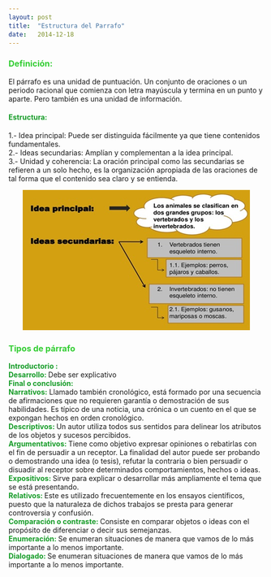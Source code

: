 ```yaml
---
layout: post
title:  "Estructura del Parrafo"
date:   2014-12-18
---
```


<font color="#32CD32"><h3>Definición:</h3></font>
<p>El párrafo es una unidad de puntuación. Un conjunto de oraciones o un periodo racional que comienza con letra mayúscula y termina en un punto y aparte. Pero también es una unidad de información. </p>
<font color="#169C28"><h4>Estructura:</h4></font>
<p>1.- Idea principal: Puede ser distinguida fácilmente ya que tiene contenidos fundamentales. <br>
2.- Ideas secundarias: Amplían y complementan a la idea principal. <br>
3.- Unidad y coherencia: La oración principal como las secundarias se refieren a un solo hecho, es la organización apropiada de las oraciones de tal forma que el contenido sea claro y se entienda. </p>
<center><img src="/assets/img/parrafoestructura.jpg"></center>
<font color="#32CD32"><h3>Tipos de párrafo </h3></font>
<font color="#169C28"><b>Introductorio :</b></font>
<br>
<font color="#169C28"><b>Desarrollo: </b></font>Debe ser explicativo <br>
<font color="#169C28"><b>Final o conclusión:</b></font><br>
<font color="#169C28"><b>Narrativos:</b> </font>Llamado también cronológico, está formado por una secuencia de afirmaciones que no requieren garantía o demostración de sus habilidades. Es típico de una noticia, una crónica o un cuento en el que se expongan hechos en orden cronológico. <br>
<font color="#169C28"><b>Descriptivos: </b> </font>Un autor utiliza todos sus sentidos para delinear los atributos de los objetos y sucesos percibidos. <br>
<font color="#169C28"><b>Argumentativos: </b> </font>Tiene como objetivo expresar opiniones o rebatirlas con el fin de persuadir a un receptor. La finalidad del autor puede ser probando o demostrando una idea (o tesis), refutar la contraria o bien persuadir o disuadir al receptor sobre determinados comportamientos, hechos o ideas. <br>
<font color="#169C28"><b>Expositivos: </b> </font>Sirve para explicar o desarrollar más ampliamente el tema que se está presentando. <br>
<font color="#169C28"><b>Relativos: </b> </font>Este es utilizado frecuentemente en los ensayos científicos, puesto que la naturaleza de dichos trabajos se presta para generar controversia y confusión. <br>
<font color="#169C28"><b>Comparación o contraste: </b> </font>Consiste en comparar objetos o ideas con el propósito de diferenciar o decir sus semejanzas. <br>
<font color="#169C28"><b>Enumeración: </b></font> Se enumeran situaciones de manera que vamos de lo más importante a lo menos importante.<br>
<font color="#169C28"><b>Dialogado: </b> </font>Se enumeran situaciones de manera que vamos de lo más importante a lo menos importante.</p>
